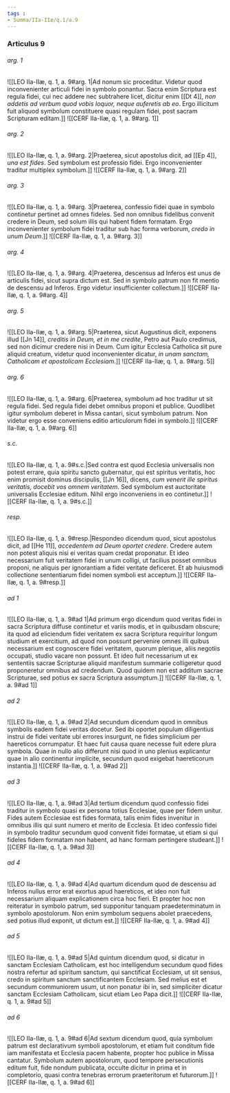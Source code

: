 ```yaml
---
tags : 
- Summa/IIa-IIæ/q.1/a.9
---
```


### Articulus 9

###### arg. 1
![[LEO IIa-IIæ, q. 1, a. 9#arg. 1|Ad nonum sic proceditur. Videtur quod inconvenienter articuli fidei in symbolo ponantur. Sacra enim Scriptura est regula fidei, cui nec addere nec subtrahere licet, dicitur enim [[Dt 4]], *non addetis ad verbum quod vobis loquor, neque auferetis ab eo*. Ergo illicitum fuit aliquod symbolum constituere quasi regulam fidei, post sacram Scripturam editam.]]
![[CERF IIa-IIæ, q. 1, a. 9#arg. 1]]

###### arg. 2
![[LEO IIa-IIæ, q. 1, a. 9#arg. 2|Praeterea, sicut apostolus dicit, ad [[Ep 4]], *una est fides*. Sed symbolum est professio fidei. Ergo inconvenienter traditur multiplex symbolum.]]
![[CERF IIa-IIæ, q. 1, a. 9#arg. 2]]

###### arg. 3
![[LEO IIa-IIæ, q. 1, a. 9#arg. 3|Praeterea, confessio fidei quae in symbolo continetur pertinet ad omnes fideles. Sed non omnibus fidelibus convenit credere in Deum, sed solum illis qui habent fidem formatam. Ergo inconvenienter symbolum fidei traditur sub hac forma verborum, *credo in unum Deum*.]]
![[CERF IIa-IIæ, q. 1, a. 9#arg. 3]]

###### arg. 4
![[LEO IIa-IIæ, q. 1, a. 9#arg. 4|Praeterea, descensus ad Inferos est unus de articulis fidei, sicut supra dictum est. Sed in symbolo patrum non fit mentio de descensu ad Inferos. Ergo videtur insufficienter collectum.]]
![[CERF IIa-IIæ, q. 1, a. 9#arg. 4]]

###### arg. 5
![[LEO IIa-IIæ, q. 1, a. 9#arg. 5|Praeterea, sicut Augustinus dicit, exponens illud [[Jn 14]], *creditis in Deum, et in me credite*, Petro aut Paulo credimus, sed non dicimur credere nisi in Deum. Cum igitur Ecclesia Catholica sit pure aliquid creatum, videtur quod inconvenienter dicatur, *in unam sanctam, Catholicam et apostolicam Ecclesiam*.]]
![[CERF IIa-IIæ, q. 1, a. 9#arg. 5]]

###### arg. 6
![[LEO IIa-IIæ, q. 1, a. 9#arg. 6|Praeterea, symbolum ad hoc traditur ut sit regula fidei. Sed regula fidei debet omnibus proponi et publice. Quodlibet igitur symbolum deberet in Missa cantari, sicut symbolum patrum. Non videtur ergo esse conveniens editio articulorum fidei in symbolo.]]
![[CERF IIa-IIæ, q. 1, a. 9#arg. 6]]

###### s.c.
![[LEO IIa-IIæ, q. 1, a. 9#s.c.|Sed contra est quod Ecclesia universalis non potest errare, quia spiritu sancto gubernatur, qui est spiritus veritatis, hoc enim promisit dominus discipulis, [[Jn 16]], dicens, *cum venerit ille spiritus veritatis, docebit vos omnem veritatem*. Sed symbolum est auctoritate universalis Ecclesiae editum. Nihil ergo inconveniens in eo continetur.]]
![[CERF IIa-IIæ, q. 1, a. 9#s.c.]]

###### resp.
![[LEO IIa-IIæ, q. 1, a. 9#resp.|Respondeo dicendum quod, sicut apostolus dicit, ad [[He 11]], *accedentem ad Deum oportet credere*. Credere autem non potest aliquis nisi ei veritas quam credat proponatur. Et ideo necessarium fuit veritatem fidei in unum colligi, ut facilius posset omnibus proponi, ne aliquis per ignorantiam a fidei veritate deficeret. Et ab huiusmodi collectione sententiarum fidei nomen symboli est acceptum.]]
![[CERF IIa-IIæ, q. 1, a. 9#resp.]]

###### ad 1
![[LEO IIa-IIæ, q. 1, a. 9#ad 1|Ad primum ergo dicendum quod veritas fidei in sacra Scriptura diffuse continetur et variis modis, et in quibusdam obscure; ita quod ad eliciendum fidei veritatem ex sacra Scriptura requiritur longum studium et exercitium, ad quod non possunt pervenire omnes illi quibus necessarium est cognoscere fidei veritatem, quorum plerique, aliis negotiis occupati, studio vacare non possunt. Et ideo fuit necessarium ut ex sententiis sacrae Scripturae aliquid manifestum summarie colligeretur quod proponeretur omnibus ad credendum. Quod quidem non est additum sacrae Scripturae, sed potius ex sacra Scriptura assumptum.]]
![[CERF IIa-IIæ, q. 1, a. 9#ad 1]]

###### ad 2
![[LEO IIa-IIæ, q. 1, a. 9#ad 2|Ad secundum dicendum quod in omnibus symbolis eadem fidei veritas docetur. Sed ibi oportet populum diligentius instrui de fidei veritate ubi errores insurgunt, ne fides simplicium per haereticos corrumpatur. Et haec fuit causa quare necesse fuit edere plura symbola. Quae in nullo alio differunt nisi quod in uno plenius explicantur quae in alio continentur implicite, secundum quod exigebat haereticorum instantia.]]
![[CERF IIa-IIæ, q. 1, a. 9#ad 2]]

###### ad 3
![[LEO IIa-IIæ, q. 1, a. 9#ad 3|Ad tertium dicendum quod confessio fidei traditur in symbolo quasi ex persona totius Ecclesiae, quae per fidem unitur. Fides autem Ecclesiae est fides formata, talis enim fides invenitur in omnibus illis qui sunt numero et merito de Ecclesia. Et ideo confessio fidei in symbolo traditur secundum quod convenit fidei formatae, ut etiam si qui fideles fidem formatam non habent, ad hanc formam pertingere studeant.]]
![[CERF IIa-IIæ, q. 1, a. 9#ad 3]]

###### ad 4
![[LEO IIa-IIæ, q. 1, a. 9#ad 4|Ad quartum dicendum quod de descensu ad Inferos nullus error erat exortus apud haereticos, et ideo non fuit necessarium aliquam explicationem circa hoc fieri. Et propter hoc non reiteratur in symbolo patrum, sed supponitur tanquam praedeterminatum in symbolo apostolorum. Non enim symbolum sequens abolet praecedens, sed potius illud exponit, ut dictum est.]]
![[CERF IIa-IIæ, q. 1, a. 9#ad 4]]

###### ad 5
![[LEO IIa-IIæ, q. 1, a. 9#ad 5|Ad quintum dicendum quod, si dicatur in sanctam Ecclesiam Catholicam, est hoc intelligendum secundum quod fides nostra refertur ad spiritum sanctum, qui sanctificat Ecclesiam, ut sit sensus, credo in spiritum sanctum sanctificantem Ecclesiam. Sed melius est et secundum communiorem usum, ut non ponatur ibi in, sed simpliciter dicatur sanctam Ecclesiam Catholicam, sicut etiam Leo Papa dicit.]]
![[CERF IIa-IIæ, q. 1, a. 9#ad 5]]

###### ad 6
![[LEO IIa-IIæ, q. 1, a. 9#ad 6|Ad sextum dicendum quod, quia symbolum patrum est declarativum symboli apostolorum, et etiam fuit conditum fide iam manifestata et Ecclesia pacem habente, propter hoc publice in Missa cantatur. Symbolum autem apostolorum, quod tempore persecutionis editum fuit, fide nondum publicata, occulte dicitur in prima et in completorio, quasi contra tenebras errorum praeteritorum et futurorum.]]
![[CERF IIa-IIæ, q. 1, a. 9#ad 6]]

